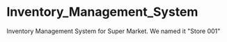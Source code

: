# Inventory_Management_System
Inventory Management System for Super Market. We named it "Store 001"

